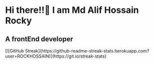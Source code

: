<h1>Hi there!!🥰 I am Md Alif Hossain Rocky</h1>
<h2>A frontEnd developer</h2>
[![GitHub Streak](https://github-readme-streak-stats.herokuapp.com?user=ROCKHOSSAIN)](https://git.io/streak-stats)
